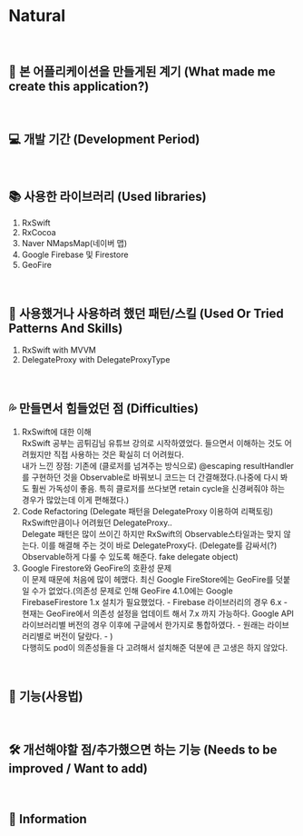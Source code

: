 # Natural   
      
&nbsp;   
      
## 🤔 본 어플리케이션을 만들게된 계기 (What made me create this application?)
   
&nbsp;   
   
## 💻 개발 기간 (Development Period)
   
&nbsp;   
   
## 📚 사용한 라이브러리 (Used libraries)     
1. RxSwift
2. RxCocoa
3. Naver NMapsMap(네이버 맵)
4. Google Firebase 및 Firestore
5. GeoFire 
   
&nbsp;   
   
## 🚀 사용했거나 사용하려 했던 패턴/스킬 (Used Or Tried Patterns And Skills)
1. RxSwift with MVVM
2. DelegateProxy with DelegateProxyType
   
&nbsp;   
   
## 💦 만들면서 힘들었던 점 (Difficulties)
1. RxSwift에 대한 이해   
RxSwift 공부는 곰튀김님 유튜브 강의로 시작하였었다. 들으면서 이해하는 것도 어려웠지만 직접 사용하는 것은 확실히 더 어려웠다.   
내가 느낀 장점: 기존에 (클로저를 넘겨주는 방식으로) @escaping resultHandler를 구현하던 것을 Observable로 바꿔보니 코드는 더 간결해졌다.(나중에 다시 봐도 훨씬 가독성이 좋음. 특히 클로저를 쓰다보면 retain cycle을 신경써줘야 하는 경우가 많았는데 이게 편해졌다.)   
2. Code Refactoring (Delegate 패턴을 DelegateProxy 이용하여 리팩토링)   
RxSwift만큼이나 어려웠던 DelegateProxy..   
Delegate 패턴은 많이 쓰이긴 하지만 RxSwift의 Observable스타일과는 맞지 않는다. 이를 해결해 주는 것이 바로 DelegateProxy다. (Delegate를 감싸서(?) Observable하게 다룰 수 있도록 해준다. fake delegate object)   
3. Google Firestore와 GeoFire의 호환성 문제    
이 문제 때문에 처음에 많이 헤맸다. 최신 Google FireStore에는 GeoFire를 덧붙일 수가 없었다.(의존성 문제로 인해 GeoFire 4.1.0에는 Google FirebaseFirestore 1.x 설치가 필요했었다. - Firebase 라이브러리의 경우 6.x - 현재는 GeoFire에서 의존성 설정을 업데이트 해서 7.x 까지 가능하다. Google API 라이브러리별 버전의 경우 이후에 구글에서 한가지로 통합하였다. - 원래는 라이브러리별로 버전이 달랐다. - )       
다행히도 pod이 의존성들을 다 고려해서 설치해준 덕분에 큰 고생은 하지 않았다.

&nbsp;   
   
## 💬 기능(사용법) 
   
&nbsp;   
   
## 🛠 개선해야할 점/추가했으면 하는 기능 (Needs to be improved / Want to add)
   
&nbsp;   
   
## 📝 Information
   
&nbsp;   
   
